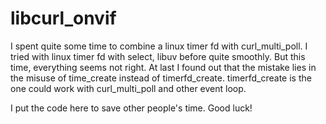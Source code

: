 # libcurl_onvif

I spent quite some time to combine a linux timer fd with curl_multi_poll. I tried with linux timer fd with select, libuv before quite smoothly. But this time, everything seems not right. At last I found out that the mistake lies in the misuse of time_create  instead of timerfd_create.  timerfd_create is the one could work with curl_multi_poll and other event loop. 


I put the code here to save other people's time. Good luck!
